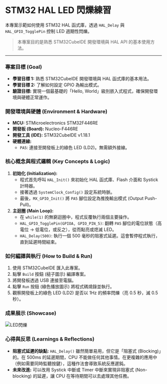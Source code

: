 # STM32 HAL LED 閃爍練習

本專案示範如何使用 STM32 HAL 函式庫，透過 `HAL_Delay` 與 `HAL_GPIO_TogglePin` 控制 LED 週期性閃爍。

> 本專案目的是熟悉 STM32CubeIDE 開發環境與 HAL API 的基本使用方法。

---

### 專案目標 (Goal)

* **學習目標 1:** 熟悉 STM32CubeIDE 開發環境與 HAL 函式庫的基本用法。
* **學習目標 2:** 了解如何設定 GPIO 為輸出模式。
* **驗證目標:** 實現一個最基礎的「Hello, World」級別嵌入式程式，確保開發環境與硬體正常運作。

### 開發環境與硬體 (Environment & Hardware)

* **MCU:** STMicroelectronics STM32F446RE
* **開發板 (Board):** Nucleo-F446RE
* **開發工具 (IDE):** STM32CubeIDE v1.18.1
* **硬體連線:**
    * `PA5`: 連接至開發板上的綠色 LED (LD2)。無需額外接線。

### 核心概念與程式邏輯 (Key Concepts & Logic)

1.  **初始化 (Initialization):**
    * 程式首先呼叫 `HAL_Init()` 來初始化 HAL 函式庫、Flash 介面和 Systick 計時器。
    * 接著透過 `SystemClock_Config()` 設定系統時脈。
    * 最後，`MX_GPIO_Init()` 將 `PA5` 腳位設定為推挽輸出模式 (Output Push-Pull)。
2.  **主迴圈 (Main Loop):**
    * 在 `while(1)` 的無窮迴圈中，程式反覆執行兩個主要操作。
    * `HAL_GPIO_TogglePin(GPIOA, GPIO_PIN_5)`: 翻轉 `PA5` 腳位的電位狀態（高電位 -> 低電位，或反之），從而點亮或熄滅 LED。
    * `HAL_Delay(500)`: 執行一個 500 毫秒的阻塞式延遲。這會暫停程式執行，直到延遲時間結束。

### 如何編譯與執行 (How to Build & Run)

1.  使用 STM32CubeIDE 匯入此專案。
2.  點擊 `Build` 按鈕 (槌子圖示) 編譯專案。
3.  將開發板透過 USB 連接至電腦。
4.  點擊 `Run` 按鈕 (綠色播放圖示) 將程式碼燒錄並執行。
5.  觀察開發板上的綠色 LED (LD2) 是否以 1Hz 的頻率閃爍（亮 0.5 秒，滅 0.5 秒）。

### 成果展示 (Showcase)

![LED閃爍](../../doc/phase1_led_register_control.gif)

### 心得與反思 (Learnings & Reflections)

* **阻塞式延遲的缺點:** `HAL_Delay()` 雖然簡單易用，但它是「阻塞式 (Blocking)」的。在 500ms 的延遲期間，CPU 不能做任何其他事情。在更複雜的應用中（例如需要同時監聽按鍵），這種作法會導致系統反應遲鈍。
* **未來改進:** 可以改用 Systick 中斷或 Timer 中斷來實現非阻塞式 (Non-blocking) 的延遲，讓 CPU 在等待期間可以去處理其他任務。